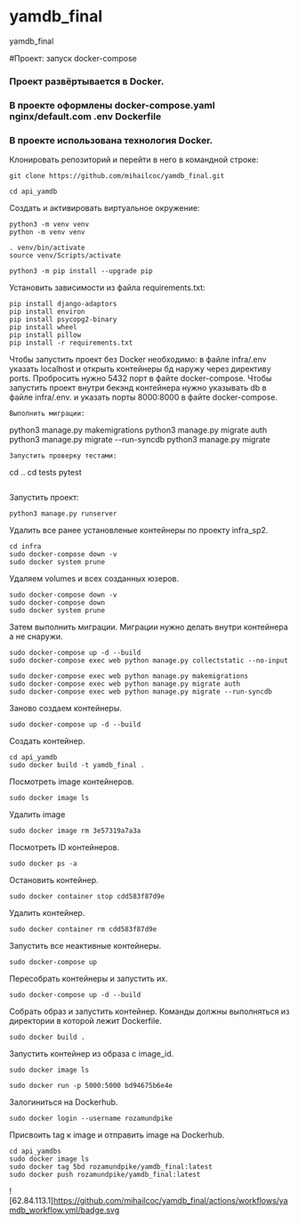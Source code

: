 # yamdb_final
yamdb_final

#Проект: запуск docker-compose
### Проект развёртывается в Docker.
### В проекте оформлены docker-compose.yaml nginx/default.com .env Dockerfile
### В проекте использована технология Docker.




Клонировать репозиторий и перейти в него в командной строке:

```
git clone https://github.com/mihailcoc/yamdb_final.git
```

```
cd api_yamdb
```

Cоздать и активировать виртуальное окружение:

```
python3 -m venv venv
python -m venv venv
```

```
. venv/bin/activate 
source venv/Scripts/activate 
```

```
python3 -m pip install --upgrade pip
```

Установить зависимости из файла requirements.txt:

```
pip install django-adaptors
pip install environ
pip install psycopg2-binary
pip install wheel
pip install pillow
pip install -r requirements.txt
```
Чтобы запустить проект без Docker необходимо:
в файле  infra/.env
указать localhost и открыть контейнеры бд наружу
через директиву ports. Пробросить нужно 5432 порт
в файте docker-compose.
Чтобы запустить проект внутри бекэнд контейнера
нужно указывать db в файле  infra/.env.
и указать порты 8000:8000 в файте docker-compose.

```
Выполнить миграции:

```
python3 manage.py makemigrations
python3 manage.py migrate auth
python3 manage.py migrate --run-syncdb
python3 manage.py migrate
```
Запустить проверку тестами:

```
cd ..
cd tests
pytest
```

```
Запустить проект:

```
python3 manage.py runserver
```
Удалить все ранее установленые контейнеры по проекту infra_sp2.
```
cd infra
sudo docker-compose down -v
sudo docker system prune
```
Удаляем volumes и всех созданных юзеров.
```
sudo docker-compose down -v
sudo docker-compose down
sudo docker system prune
```
Затем выполнить миграции.
Миграции нужно делать внутри контейнера а не снаружи.
```
sudo docker-compose up -d --build
sudo docker-compose exec web python manage.py collectstatic --no-input

sudo docker-compose exec web python manage.py makemigrations
sudo docker-compose exec web python manage.py migrate auth
sudo docker-compose exec web python manage.py migrate --run-syncdb
```
Заново создаем контейнеры.
```
sudo docker-compose up -d --build
```
Создать контейнер.
```
cd api_yamdb
sudo docker build -t yamdb_final . 
```
Посмотреть  image  контейнеров.
```
sudo docker image ls 
```
Удалить image
```
sudo docker image rm 3e57319a7a3a
```

Посмотреть ID контейнеров.
```
sudo docker ps -a
```
Остановить контейнер.
```
sudo docker container stop cdd583f87d9e
```
Удалить контейнер.
```
sudo docker container rm cdd583f87d9e
```

Запустить все неактивные контейнеры.
```
sudo docker-compose up
```
Пересобрать контейнеры и запустить их.
```
sudo docker-compose up -d --build
```
Собрать образ и запустить контейнер.
Команды должны выполняться из директории
в которой лежит Dockerfile.
```
sudo docker build .
```
Запустить контейнер из образа с image_id.
```
sudo docker image ls

sudo docker run -p 5000:5000 bd94675b6e4e 
```

Залогиниться на Dockerhub.
```
sudo docker login --username rozamundpike
```
Присвоить tag к image и отправить image на Dockerhub.
```
cd api_yamdbs
sudo docker image ls
sudo docker tag 5bd rozamundpike/yamdb_final:latest
sudo docker push rozamundpike/yamdb_final:latest
```
![62.84.113.1]https://github.com/mihailcoc/yamdb_final/actions/workflows/yamdb_workflow.yml/badge.svg
